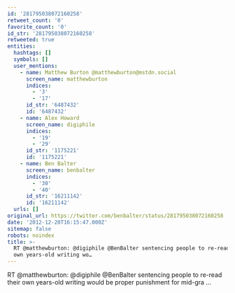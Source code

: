```yaml
---
id: '281795038072160258'
retweet_count: '0'
favorite_count: '0'
id_str: '281795038072160258'
retweeted: true
entities:
  hashtags: []
  symbols: []
  user_mentions:
    - name: Matthew Burton @matthewburton@mstdn.social
      screen_name: matthewburton
      indices:
        - '3'
        - '17'
      id_str: '6487432'
      id: '6487432'
    - name: Alex Howard
      screen_name: digiphile
      indices:
        - '19'
        - '29'
      id_str: '1175221'
      id: '1175221'
    - name: Ben Balter
      screen_name: benbalter
      indices:
        - '30'
        - '40'
      id_str: '16211142'
      id: '16211142'
  urls: []
original_url: https://twitter.com/benbalter/status/281795038072160258
date: '2012-12-20T16:15:47.000Z'
sitemap: false
robots: noindex
title: >-
  RT @matthewburton: @digiphile @BenBalter sentencing people to re-read their
  own years-old writing wo…
---
```


RT @matthewburton: @digiphile @BenBalter sentencing people to re-read their own years-old writing would be proper punishment for mid-gra ...